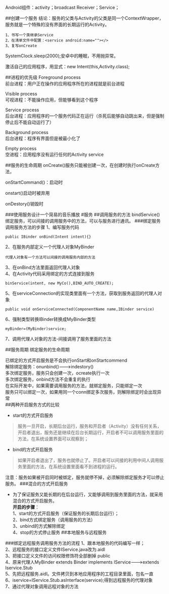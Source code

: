 Android组件：activity；broadcast Receiver；Service；

##创建一个服务
结论：服务的父类与Activity的父类是同一个ContextWrapper，服务就是一个特殊的没有界面的长期运行的Activity。  

	1、书写一个类继承Service
	2、在清单文件中配置：<service android:name=""></>
	3、复写onCreate

SystemClock.sleep(2000);安卓中的睡眠，不用抛异常。

激活自己的应用程序，用显式：new Intent(this,Activity.class);

##进程的优先级
Foreground process  
前台进程：用户正在操作的应用程序所在的进程就是前台进程  

Visible process  
可视进程：不能操作应用，但能够看到这个程序

Service process  
后台进程：应用程序的一个服务代码正在运行（杀死后能够自动跳出来，但是强制停止后不能自动运行了）

Background process  
后台进程：程序有界面但是被最小化了

Empty process  
空进程：应用程序没有运行任何的Activity service

##服务的生命周期
onCreate()服务只能被创建一次，在创建时执行onCreate方法，

onStartCommand()：启动时

onstart()启动时被弃用

onDestory()销毁时

###使用服务设计一个简易的音乐播放
#服务
##调用服务的方法
bindService() 绑定服务，可以间接的调用服务中的方法，可以与服务进行通讯。
###绑定服务调用服务方法的步骤
1、编写服务代码

	public IBinder onBind(Intent intent){}
2、在服务内部定义一个代理人对象MyBinder

	代理人对象有一个方法可以间接的调用服务内部的方法
3、在onBind方法里面返回代理人对象  
4、在Activity代码采用绑定的方式连接到服务

	binService(intent, new MyCo(),BIND_AUTO_CREATE);
5、在serviceConnection的实现类里面有一个方法，获取到服务返回的代理人对象

	public void onServiceConnected(ComponentName name,IBinder service)
6、强制类型转换IBinder转换成MyBinder类型

	myBinder=(MyBinder)service;
7、调用代理人对象的方法-间接调用了服务里面的方法

##服务周期
绑定服务的生命周期

已绑定的方式开启服务是不会执行onStart和onStartcommend  
解除绑定服务：onunbind()--->indestory()  
多次绑定服务，服务只会创建一次，ocreate执行一次  
多次绑定服务，onbind方法不会重复的执行  
在实际开发中，如果需要调用服务的方法，就绑定服务，只能绑定一次  
服务只可以绑定一次，如果用同一个conn绑定多次服务，则解除绑定时会出现异常  
##两种开启服务方式的比较
*	start的方式开启服务  
>服务一旦开启，长期后台运行，服务和开启者（Activity）没有任何关系，开启者退出，服务还是继续在后台长期运行，开启者不可以调用服务里面的方法，在系统设置界面可以观察到；  

*	bind的方式开启服务
>如果开启者退出了，服务也就停止了。开启者可以间接的利用中间人调用服务里面的方法，在系统设置里面看不到进程的运行。

注意：服务如果被开启同时被绑定，服务就停不掉，必须解除绑定服务才可以停止服务。
###混合的方式开启服务
*	为了保证服务又能长期的在后台运行，又能够调用到服务里面的方法，就采用混合的方式开启服务。  
**开启的步骤**：  
1、start的方式开启服务（保证服务的长期后台运行）；  
2、bind方式绑定服务（调用服务的方法）  
3、unbind的方式解除绑定  
4、stop的方式停止服务
##本地服务与远程服务


###绑定远程服务调用服务方法的流程
1、跟本地服务的代码编写一样；  
2、远程服务的接口定义文件IService.java改为.aidl  
3、把接口定义文件的访问权限修饰符全部删掉 public  
4、原来代理人MyBinder extends Binder implements IService--->extends Iservice.Stub  
5、先把远程服务.aidl。文件拷贝到本地应用程序的工程目录里面，包名一直  
6、iservice=IService.Stub.asInterface(service);得到远程服务的代理对象  
7、通过代理对象调用远程对象的方法








